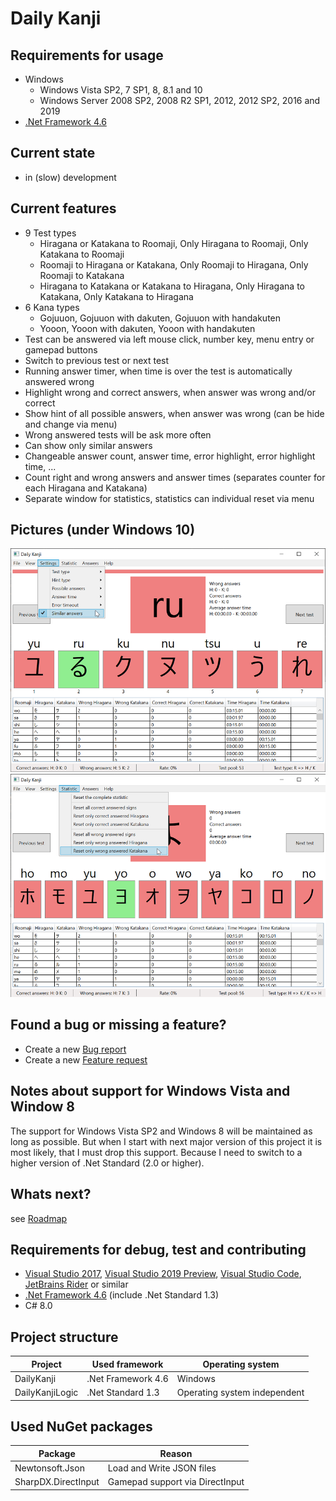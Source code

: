 ﻿# Daily Kanji

## Requirements for usage
* Windows
  * Windows Vista SP2, 7 SP1, 8, 8.1 and 10
  * Windows Server 2008 SP2, 2008 R2 SP1, 2012, 2012 SP2, 2016 and 2019
* [.Net Framework 4.6](https://www.microsoft.com/en-US/download/details.aspx?id=48137)

## Current state
* in (slow) development

## Current features
* 9 Test types
  * Hiragana or Katakana to Roomaji, Only Hiragana to Roomaji, Only Katakana to Roomaji
  * Roomaji to Hiragana or Katakana, Only Roomaji to Hiragana, Only Roomaji to Katakana
  * Hiragana to Katakana or Katakana to Hiragana, Only Hiragana to Katakana, Only Katakana to Hiragana
* 6 Kana types
  * Gojuuon, Gojuuon with dakuten, Gojuuon with handakuten
  * Yooon, Yooon with dakuten, Yooon with handakuten
* Test can be answered via left mouse click, number key, menu entry or gamepad buttons
* Switch to previous test or next test
* Running answer timer, when time is over the test is automatically answered wrong
* Highlight wrong and correct answers, when answer was wrong and/or correct
* Show hint of all possible answers, when answer was wrong (can be hide and change via menu)
* Wrong answered tests will be ask more often
* Can show only similar answers
* Changeable answer count, answer time, error highlight, error highlight time, ...
* Count right and wrong answers and answer times (separates counter for each Hiragana and Katakana)
* Separate window for statistics, statistics can individual reset via menu

## Pictures (under Windows 10)
![Daily Kanji 1](Documentation/Pictures/DailyKanji1.png)
![Daily Kanji 2](Documentation/Pictures/DailyKanji2.png)

## Found a bug or missing a feature?
* Create a new [Bug report](https://github.com/TobiasSekan/DailyKanji/issues/new?template=bug_report.md)
* Create a new [Feature request](https://github.com/TobiasSekan/DailyKanji/issues/new?template=feature_request.md)

## Notes about support for Windows Vista and Window 8
The support for Windows Vista SP2 and Windows 8 will be maintained as long as possible.
But when I start with next major version of this project it is most likely, that I must drop this support.
Because I need to switch to a higher version of .Net Standard (2.0 or higher).

## Whats next?
see [Roadmap](Documentation/Roadmap.md)

## Requirements for debug, test and contributing
* [Visual Studio 2017](https://visualstudio.microsoft.com/en/downloads/), [Visual Studio 2019 Preview](https://visualstudio.microsoft.com/de/vs/preview/), [Visual Studio Code](https://visualstudio.microsoft.com/en/downloads/), [JetBrains Rider](https://www.jetbrains.com/rider/) or similar
* [.Net Framework 4.6](https://www.microsoft.com/en-US/download/details.aspx?id=48137) (include .Net Standard 1.3)
* C# 8.0

## Project structure
| Project         | Used framework     | Operating system             |
| --------------- | ------------------ | ---------------------------- |
| DailyKanji      | .Net Framework 4.6 | Windows                      |
| DailyKanjiLogic | .Net Standard 1.3  | Operating system independent |

## Used NuGet packages
| Package             | Reason                          |
| ------------------- | ------------------------------- |
| Newtonsoft.Json     | Load and Write JSON files       |
| SharpDX.DirectInput | Gamepad support via DirectInput |
